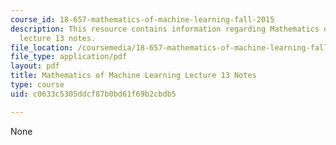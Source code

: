 ```yaml
---
course_id: 18-657-mathematics-of-machine-learning-fall-2015
description: This resource contains information regarding Mathematics of machine learning
  lecture 13 notes.
file_location: /coursemedia/18-657-mathematics-of-machine-learning-fall-2015/c0633c5305ddcf87b0bd61f69b2cbdb5_MIT18_657F15_L13.pdf
file_type: application/pdf
layout: pdf
title: Mathematics of Machine Learning Lecture 13 Notes
type: course
uid: c0633c5305ddcf87b0bd61f69b2cbdb5

---
```

None
